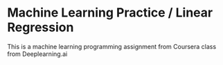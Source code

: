 # Machine Learning Practice / Linear Regression

This is a machine learning programming assignment from Coursera class from Deeplearning.ai
